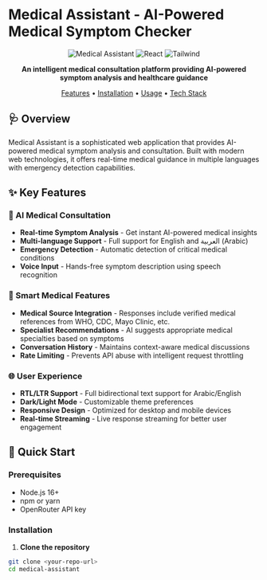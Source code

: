 # Medical Assistant - AI-Powered Medical Symptom Checker

<div align="center">

![Medical Assistant](https://img.shields.io/badge/Medical-AI%20Assistant-blue?style=for-the-badge&logo=medical)
![React](https://img.shields.io/badge/React-18.2.0-61DAFB?style=for-the-badge&logo=react)
![Tailwind](https://img.shields.io/badge/Tailwind-CSS-38B2AC?style=for-the-badge&logo=tailwind-css)

**An intelligent medical consultation platform providing AI-powered symptom analysis and healthcare guidance**

[Features](#features) • [Installation](#installation) • [Usage](#usage) • [Tech Stack](#tech-stack)

</div>

## 🩺 Overview

Medical Assistant is a sophisticated web application that provides AI-powered medical symptom analysis and consultation. Built with modern web technologies, it offers real-time medical guidance in multiple languages with emergency detection capabilities.

## ✨ Key Features

### 🤖 AI Medical Consultation
- **Real-time Symptom Analysis** - Get instant AI-powered medical insights
- **Multi-language Support** - Full support for English and العربية (Arabic)
- **Emergency Detection** - Automatic detection of critical medical conditions
- **Voice Input** - Hands-free symptom description using speech recognition

### 🎯 Smart Medical Features
- **Medical Source Integration** - Responses include verified medical references from WHO, CDC, Mayo Clinic, etc.
- **Specialist Recommendations** - AI suggests appropriate medical specialties based on symptoms
- **Conversation History** - Maintains context-aware medical discussions
- **Rate Limiting** - Prevents API abuse with intelligent request throttling

### 🌐 User Experience
- **RTL/LTR Support** - Full bidirectional text support for Arabic/English
- **Dark/Light Mode** - Customizable theme preferences
- **Responsive Design** - Optimized for desktop and mobile devices
- **Real-time Streaming** - Live response streaming for better user engagement

## 🚀 Quick Start

### Prerequisites

- Node.js 16+ 
- npm or yarn
- OpenRouter API key

### Installation

1. **Clone the repository**
```bash
git clone <your-repo-url>
cd medical-assistant